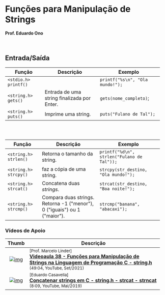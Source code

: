 
# Funções para Manipulação de Strings

__Prof. Eduardo Ono__

&nbsp;

## Entrada/Saída

| Função | Descrição | Exemplo |
| --- | --- | --- |
| `<stdio.h> printf()` | | `printf("%s\n", "Ola mundo!");`
| `<string.h> gets()` | Entrada de uma string finalizada por Enter. | `gets(nome_completo)`;
| `<string.h> puts()` | Imprime uma string. | `puts("Fulano de Tal");`

&nbsp;

##

| Função | Descrição | Exemplo |
| --- | --- | --- |
| `<string.h> strlen()` | Retorna o tamanho da string. | `printf("%d\n", strlen("Fulano de Tal"));`
| `<string.h> strcpy()` | faz a cópia de uma string. | `strcpy(str_destino, "Ola mundo!");`
| `<string.h> strcat()` | Concatena duas _strings_. | `strcat(str_destino, "Boa noite!");`
| `<string.h> strcmp()` | Compara duas strings. Retorna -1 ("menor"), 0 ("iguais") ou 1 ("maior"). | `strcmp("banana", "abacaxi");`

### Vídeos de Apoio

| Thumb | Descrição |
| :-: | --- |
| [![img](https://img.youtube.com/vi/dT2pq0k9fz0/default.jpg)](https://www.youtube.com/watch?v=dT2pq0k9fz0) | <sup>[Prof. Marcelo Linder]</sup><br>[__Videoaula 38 - Funções para Manipulação de Strings na Linguagem de Programação C - string.h__](https://www.youtube.com/watch?v=dT2pq0k9fz0)<br><sub>(49:04, YouTube, Set/2021)</sub>
| [![img](https://img.youtube.com/vi/WtH7qE8339M/default.jpg)](https://www.youtube.com/watch?v=WtH7qE8339M) | <sup>[Eduardo Casavella]</sup><br>[__Concatenar strings em C - string.h - strcat - strncat__](https://www.youtube.com/watch?v=WtH7qE8339M)<br><sub>(8:09, YouTube, Mai/2019)</sub>

